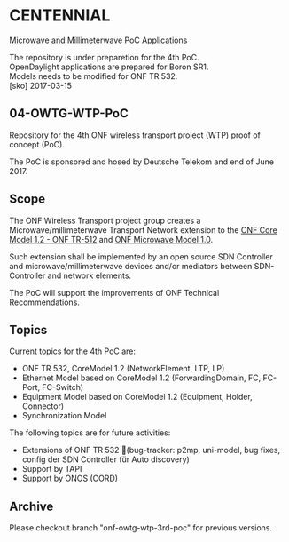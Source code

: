 # CENTENNIAL
Microwave and Millimeterwave PoC Applications

The repository is under preparetion for the 4th PoC.  
OpenDaylight applications are prepared for Boron SR1.  
Models needs to be modified for ONF TR 532.  
[sko] 2017-03-15

## 04-OWTG-WTP-PoC
Repository for the 4th ONF wireless transport project (WTP) proof of concept (PoC). 

The PoC is sponsored and hosed by Deutsche Telekom and end of June 2017.

## Scope
The ONF Wireless Transport project group creates a Microwave/millimeterwave Transport Network extension to the [ONF Core Model 1.2 - ONF TR-512](https://www.opennetworking.org/images/stories/downloads/sdn-resources/technical-reports/TR-512_CIM_(CoreModel)_1.2.zip) and [ONF Microwave Model 1.0](https://www.opennetworking.org/images/stories/downloads/sdn-resources/technical-reports/TR-532-Microwave-Information-Model-V1.pdf).

Such extension shall be implemented by an open source SDN Controller and microwave/millimeterwave devices and/or mediators between SDN-Controller and network elements.

The PoC will support the improvements of ONF Technical Recommendations.

## Topics
Current topics for the 4th PoC are:
- ONF TR 532, CoreModel 1.2 (NetworkElement, LTP, LP)
- Ethernet Model 		based on CoreModel 1.2 (ForwardingDomain, FC, FC-Port, FC-Switch)
- Equipment Model 		based on CoreModel 1.2 (Equipment, Holder, Connector)
- Synchronization Model

The following topics are for future activities:
- Extensions of ONF TR 532 (bug-tracker: p2mp, uni-model, bug fixes, config der SDN Controller für Auto discovery)
- Support by TAPI
- Support by ONOS (CORD)

## Archive
Please checkout branch "onf-owtg-wtp-3rd-poc" for previous versions.

